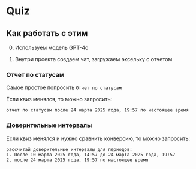 # Quiz

## Как работать с этим

0. Используем модель GPT-4o

1. Внутри проекта создаем чат, загружаем эксельку с отчетом

### Отчет по статусам

Самое простое попросить ```Отчет по статусам```

Если квиз менялся, то можно запросить: 

```отчет по статусам после 24 марта 2025 года, 19:57 по настоящее время```

### Доверительные интервалы

Если квиз менялся и нужно сравнить конверсию, то можно запросить:

```
рассчитай доверительные интервалы для периодов:
1. После 10 марта 2025 года, 14:57 до 24 марта 2025 года, 19:57
2. после 24 марта 2025 года, 19:57 по настоящее время
```
